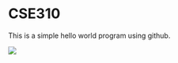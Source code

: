 # CSE310

This is a simple hello world program using github.
<!DOCTYPE html>
<html>
  <body>
    <img src="wk01/helloImg.PNG">
  </body>
</html>
